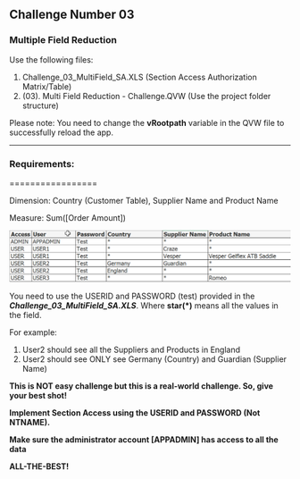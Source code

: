 
## Challenge Number 03
### Multiple Field Reduction

Use the following files:
1. Challenge_03_MultiField_SA.XLS (Section Access Authorization Matrix/Table)
2. (03). Multi Field Reduction - Challenge.QVW (Use the project folder structure)

Please note: You need to change the **vRootpath** variable in the QVW file to successfully reload the app.

_________________

### Requirements:
=================

Dimension: Country (Customer Table), Supplier Name and Product Name

Measure: Sum([Order Amount])

![alt text](https://github.com/iamdv/QlikView-Security-Masterclass/blob/master/Assets/Challenge_03.png "Multiple Field Data Reduction")

You need to use the USERID and PASSWORD (test) provided in the ***Challenge_03_MultiField_SA.XLS***. Where **star(*)** means all the values in the field.

For example:
1. User2 should see all the Suppliers and Products in England
2. User2 should see ONLY see Germany (Country) and Guardian (Supplier Name)

**This is NOT easy challenge but this is a real-world challenge. So, give your best shot!**

**Implement Section Access using the USERID and PASSWORD (Not NTNAME).**

**Make sure the administrator account [APPADMIN] has access to all the data**

**ALL-THE-BEST!**

